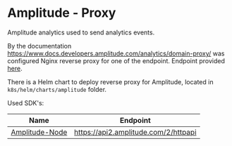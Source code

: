 # Amplitude - Proxy

 Amplitude analytics used to send analytics events.

 By the documentation https://www.docs.developers.amplitude.com/analytics/domain-proxy/ was configured Nginx reverse proxy for one of the endpoint. Endpoint provided [here](https://analytics.fuse.io/amplitude).

 There is a Helm chart to deploy reverse proxy for Amplitude, located in `k8s/helm/charts/amplitude` folder.

 Used SDK's:

 | Name | Endpoint |
 | ---- | -------- |
 | [Amplitude-Node](https://www.docs.developers.amplitude.com/data/sdks/node/) | https://api2.amplitude.com/2/httpapi |
